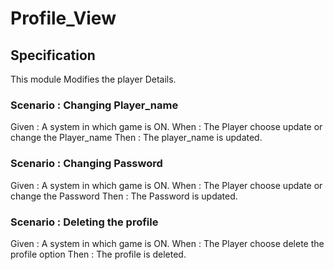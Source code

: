 # Profile_View

## Specification

This module Modifies the player Details.

### Scenario : Changing Player_name

Given : A system in which game is ON.
When : The Player choose update or change the Player_name
Then : The player_name is updated.

### Scenario : Changing Password

Given : A system in which game is ON.
When : The Player choose update or change the Password
Then : The Password is updated.

### Scenario : Deleting the profile

Given : A system in which game is ON.
When : The Player choose delete the profile option
Then : The profile is deleted.
